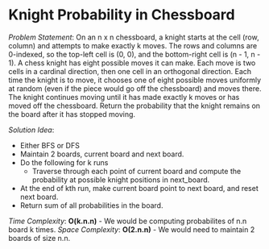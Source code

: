# Knight Probability in Chessboard

_Problem Statement_:
On an n x n chessboard, a knight starts at the cell (row, column) and attempts to make exactly k moves. The rows and columns are 0-indexed, so the top-left cell is (0, 0), and the bottom-right cell is (n - 1, n - 1).
A chess knight has eight possible moves it can make. Each move is two cells in a cardinal direction, then one cell in an orthogonal direction.
Each time the knight is to move, it chooses one of eight possible moves uniformly at random (even if the piece would go off the chessboard) and moves there.
The knight continues moving until it has made exactly k moves or has moved off the chessboard.
Return the probability that the knight remains on the board after it has stopped moving.

_Solution Idea_:
- Either BFS or DFS
- Maintain 2 boards, current board and next board.
- Do the following for k runs
  - Traverse through each point of current board and compute the probability at possible knight positions in next_board.
- At the end of kth run, make current board point to next board, and reset next board.
- Return sum of all probabilities in the board.

_Time Complexity_: **O(k.n.n)** - We would be computing probabilites of n.n board k times.
_Space Complexity_: **O(2.n.n)** - We would need to maintain 2 boards of size n.n.
